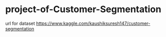 # project-of-Customer-Segmentation

url for dataset https://www.kaggle.com/kaushiksuresh147/customer-segmentation
